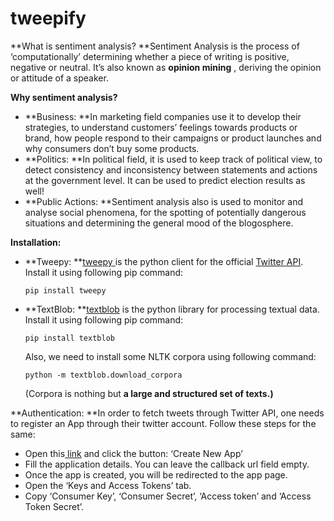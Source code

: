 # tweepify


**What is sentiment analysis?
**Sentiment Analysis is the process of ‘computationally’ determining whether a piece of writing is positive, negative or neutral. It’s also known as  **opinion mining** , deriving the opinion or attitude of a speaker.

**Why sentiment analysis?**

* **Business: **In marketing field companies use it to develop their strategies, to understand customers’ feelings towards products or brand, how people respond to their campaigns or product launches and why consumers don’t buy some
  products.
* **Politics: **In political field, it is used to keep track of political view, to detect consistency and inconsistency between statements and actions at the government level. It can be used to predict election results as well!
* **Public Actions: **Sentiment analysis also is used to monitor and analyse social phenomena, for the spotting of potentially dangerous situations and determining the general mood of the blogosphere.

**Installation:**


* **Tweepy: **[tweepy ](http://docs.tweepy.org/en/v3.5.0/)is the python client for the official [Twitter API](https://dev.twitter.com/rest/public).
  Install it using following pip command:

  ```
  pip install tweepy
  ```
* **TextBlob: **[textblob](http://textblob.readthedocs.io/en/dev/) is the python library for processing textual data.
  Install it using following pip command:

  ```
  pip install textblob
  ```

  Also, we need to install some NLTK corpora using following command:

  ```
  python -m textblob.download_corpora
  ```

  (Corpora is nothing but **a large and structured set of texts.)**

**Authentication:
**In order to fetch tweets through Twitter API, one needs to register an App through their twitter account. Follow these steps for the same:

* Open this[ link](https://apps.twitter.com/) and click the button: ‘Create New App’
* Fill the application details. You can leave the callback url field empty.
* Once the app is created, you will be redirected to the app page.
* Open the ‘Keys and Access Tokens’ tab.
* Copy ‘Consumer Key’, ‘Consumer Secret’, ‘Access token’ and ‘Access Token Secret’.
